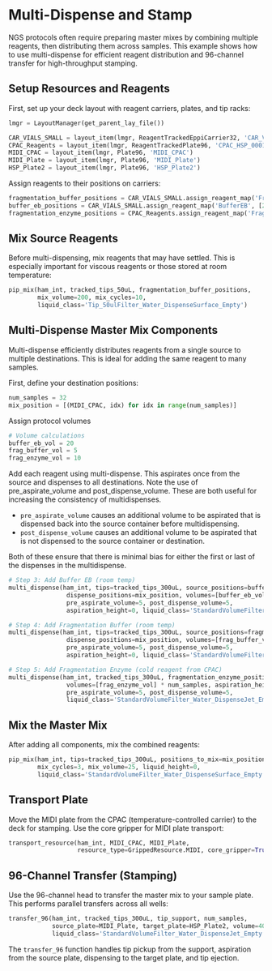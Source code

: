 # Multi-Dispense and Stamp

NGS protocols often require preparing master mixes by combining multiple reagents, then distributing them across samples. This example shows how to use multi-dispense for efficient reagent distribution and 96-channel transfer for high-throughput stamping.

## Setup Resources and Reagents

First, set up your deck layout with reagent carriers, plates, and tip racks:

```python
lmgr = LayoutManager(get_parent_lay_file())

CAR_VIALS_SMALL = layout_item(lmgr, ReagentTrackedEppiCarrier32, 'CAR_VIALS_SMALL')
CPAC_Reagents = layout_item(lmgr, ReagentTrackedPlate96, 'CPAC_HSP_0001')
MIDI_CPAC = layout_item(lmgr, Plate96, 'MIDI_CPAC')
MIDI_Plate = layout_item(lmgr, Plate96, 'MIDI_Plate')
HSP_Plate2 = layout_item(lmgr, Plate96, 'HSP_Plate2')
```

Assign reagents to their positions on carriers:

```python
fragmentation_buffer_positions = CAR_VIALS_SMALL.assign_reagent_map('FragmentationBuffer', [0])
buffer_eb_positions = CAR_VIALS_SMALL.assign_reagent_map('BufferEB', [2])
fragmentation_enzyme_positions = CPAC_Reagents.assign_reagent_map('FragmentationEnzyme', [0])
```

## Mix Source Reagents

Before multi-dispensing, mix reagents that may have settled. This is especially important for viscous reagents or those stored at room temperature:

```python
pip_mix(ham_int, tracked_tips_50uL, fragmentation_buffer_positions,
        mix_volume=200, mix_cycles=10,
        liquid_class='Tip_50ulFilter_Water_DispenseSurface_Empty')
```

## Multi-Dispense Master Mix Components

Multi-dispense efficiently distributes reagents from a single source to multiple destinations. This is ideal for adding the same reagent to many samples.

First, define your destination positions:

```python
num_samples = 32
mix_position = [(MIDI_CPAC, idx) for idx in range(num_samples)]
```

Assign protocol volumes

```python
# Volume calculations
buffer_eb_vol = 20
frag_buffer_vol = 5
frag_enzyme_vol = 10
```

Add each reagent using multi-dispense. This aspirates once from the source and dispenses to all destinations.
Note the use of pre_aspirate_volume and post_dispense_volume. These are both useful for increasing the
consistency of multidispenses.

* `pre_aspirate_volume` causes an additional volume to be aspirated that is dispensed back into the source container before multidispensing.
* `post_dispense_volume` causes an additional volume to be aspirated that is not dispensed to the source container or destination.

Both of these ensure that there is minimal bias for either the first or last of the dispenses in the multidispense.

```python
# Step 3: Add Buffer EB (room temp)
multi_dispense(ham_int, tips=tracked_tips_300uL, source_positions=buffer_eb_positions,
                dispense_positions=mix_position, volumes=[buffer_eb_vol] * num_samples,
                pre_aspirate_volume=5, post_dispense_volume=5,
                aspiration_height=0, liquid_class='StandardVolumeFilter_Water_DispenseJet_Empty')

# Step 4: Add Fragmentation Buffer (room temp)
multi_dispense(ham_int, tips=tracked_tips_300uL, source_positions=fragmentation_buffer_positions,
                dispense_positions=mix_position, volumes=[frag_buffer_vol] * num_samples,
                pre_aspirate_volume=5, post_dispense_volume=5,
                aspiration_height=0, liquid_class='StandardVolumeFilter_Water_DispenseJet_Empty')

# Step 5: Add Fragmentation Enzyme (cold reagent from CPAC)
multi_dispense(ham_int, tracked_tips_300uL, fragmentation_enzyme_positions, mix_position,
                volumes=[frag_enzyme_vol] * num_samples, aspiration_height=0,
                pre_aspirate_volume=5, post_dispense_volume=5,
                liquid_class='StandardVolumeFilter_Water_DispenseJet_Empty')
```

## Mix the Master Mix

After adding all components, mix the combined reagents:

```python
pip_mix(ham_int, tips=tracked_tips_300uL, positions_to_mix=mix_position,
        mix_cycles=3, mix_volume=25, liquid_height=0,
        liquid_class='StandardVolumeFilter_Water_DispenseSurface_Empty')
```

## Transport Plate

Move the MIDI plate from the CPAC (temperature-controlled carrier) to the deck for stamping. Use the core gripper for MIDI plate transport:

```python
transport_resource(ham_int, MIDI_CPAC, MIDI_Plate,
                   resource_type=GrippedResource.MIDI, core_gripper=True)
```

## 96-Channel Transfer (Stamping)

Use the 96-channel head to transfer the master mix to your sample plate. This performs parallel transfers across all wells:

```python
transfer_96(ham_int, tracked_tips_300uL, tip_support, num_samples,
            source_plate=MIDI_Plate, target_plate=HSP_Plate2, volume=40,
            liquid_class='StandardVolumeFilter_Water_DispenseJet_Empty')
```

The `transfer_96` function handles tip pickup from the support, aspiration from the source plate, dispensing to the target plate, and tip ejection.